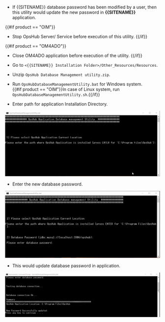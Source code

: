 
* If {{SITENAME}} database password has been modified by a user, then this utility would update the new password in **{{SITENAME}}** application.

{{#if product == "OIM"}}
* Stop OpsHub Server/ Service before execution of this utility.
{{/if}}

{{#if product == "OM4ADO"}}
* Close OM4ADO application before execution of the utility.
{{/if}}

* Go to `<{{SITENAME}} Installation Folder>/Other_Resources/Resources`.
* Unzip `OpsHub Database Management utility.zip`.
* Run `OpsHubDatabaseManagementUtility.bat` for Windows system.  
  {{#if product == "OIM"}}In case of Linux system, run `OpsHubDatabaseManagementUtility.sh`.{{/if}}
* Enter path for application Installation Directory.

<p align="center">
  <img src="../../assets/Updating_Database_Password_Image_1.png">
</p>


* Enter the new database password.

<p align="center">
  <img src="../../assets/Updating_Database_Password_Image_2.png">
</p>


* This would update database password in application.

<p align="center">
  <img src="../../assets/Updating_Database_Password_Image_3.png">
</p>


